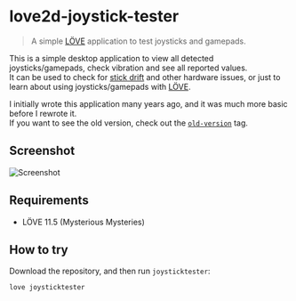 # love2d-joystick-tester

> A simple [LÖVE][love2d] application to test joysticks and gamepads.

This is a simple desktop application to view all detected joysticks/gamepads,
check vibration and see all reported values.  
It can be used to check for [stick drift][stick-drift] and other hardware issues,
or just to learn about using joysticks/gamepads with [LÖVE][love2d].

I initially wrote this application many years ago, and it was much more basic
before I rewrote it.  
If you want to see the old version, check out the [`old-version`][old-version] tag.

## Screenshot

![Screenshot](https://github.com/user-attachments/assets/612a4048-1ce7-4dee-abc6-6cf6530ec3bf)

## Requirements

- LÖVE 11.5 (Mysterious Mysteries)

## How to try

Download the repository, and then run `joysticktester`:

```bash
love joysticktester
```

[love2d]: https://love2d.org/
[stick-drift]: https://www.makeuseof.com/what-is-joystick-drift/
[old-version]: https://github.com/jonasgeiler/love2d-joystick-tester/tree/old-version
